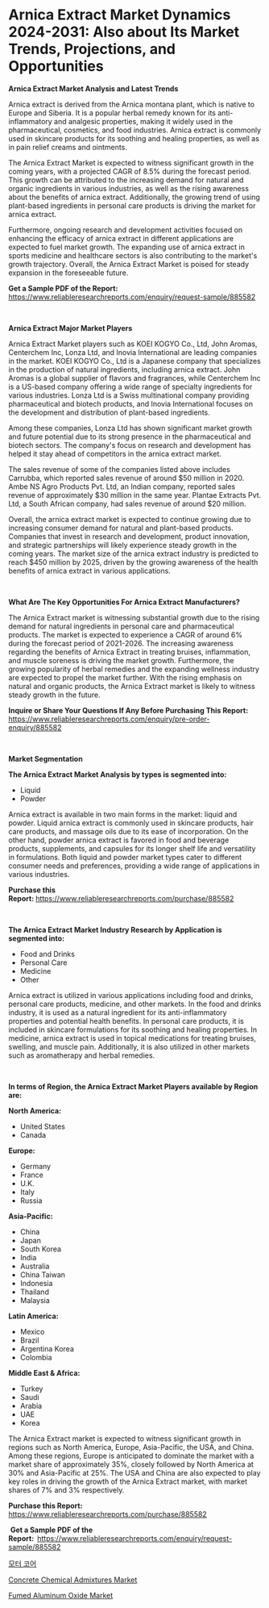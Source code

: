 <p><h1>Arnica Extract Market Dynamics 2024-2031: Also about Its Market Trends, Projections, and Opportunities</h1></p><p><strong>Arnica Extract Market Analysis and Latest Trends</strong></p>
<p><p>Arnica extract is derived from the Arnica montana plant, which is native to Europe and Siberia. It is a popular herbal remedy known for its anti-inflammatory and analgesic properties, making it widely used in the pharmaceutical, cosmetics, and food industries. Arnica extract is commonly used in skincare products for its soothing and healing properties, as well as in pain relief creams and ointments.</p><p>The Arnica Extract Market is expected to witness significant growth in the coming years, with a projected CAGR of 8.5% during the forecast period. This growth can be attributed to the increasing demand for natural and organic ingredients in various industries, as well as the rising awareness about the benefits of arnica extract. Additionally, the growing trend of using plant-based ingredients in personal care products is driving the market for arnica extract.</p><p>Furthermore, ongoing research and development activities focused on enhancing the efficacy of arnica extract in different applications are expected to fuel market growth. The expanding use of arnica extract in sports medicine and healthcare sectors is also contributing to the market's growth trajectory. Overall, the Arnica Extract Market is poised for steady expansion in the foreseeable future.</p></p>
<p><strong>Get a Sample PDF of the Report:&nbsp;</strong> <a href="https://www.reliableresearchreports.com/enquiry/request-sample/885582">https://www.reliableresearchreports.com/enquiry/request-sample/885582</a></p>
<p>&nbsp;</p>
<p><strong>Arnica Extract Major Market Players</strong></p>
<p><p>Arnica Extract Market players such as KOEI KOGYO Co., Ltd, John Aromas, Centerchem Inc, Lonza Ltd, and Inovia International are leading companies in the market. KOEI KOGYO Co., Ltd is a Japanese company that specializes in the production of natural ingredients, including arnica extract. John Aromas is a global supplier of flavors and fragrances, while Centerchem Inc is a US-based company offering a wide range of specialty ingredients for various industries. Lonza Ltd is a Swiss multinational company providing pharmaceutical and biotech products, and Inovia International focuses on the development and distribution of plant-based ingredients.</p><p>Among these companies, Lonza Ltd has shown significant market growth and future potential due to its strong presence in the pharmaceutical and biotech sectors. The company's focus on research and development has helped it stay ahead of competitors in the arnica extract market.</p><p>The sales revenue of some of the companies listed above includes Carrubba, which reported sales revenue of around $50 million in 2020. Ambe NS Agro Products Pvt. Ltd, an Indian company, reported sales revenue of approximately $30 million in the same year. Plantae Extracts Pvt. Ltd, a South African company, had sales revenue of around $20 million.</p><p>Overall, the arnica extract market is expected to continue growing due to increasing consumer demand for natural and plant-based products. Companies that invest in research and development, product innovation, and strategic partnerships will likely experience steady growth in the coming years. The market size of the arnica extract industry is predicted to reach $450 million by 2025, driven by the growing awareness of the health benefits of arnica extract in various applications.</p></p>
<p>&nbsp;</p>
<p><strong>What Are The Key Opportunities For Arnica Extract Manufacturers?</strong></p>
<p><p>The Arnica Extract market is witnessing substantial growth due to the rising demand for natural ingredients in personal care and pharmaceutical products. The market is expected to experience a CAGR of around 6% during the forecast period of 2021-2026. The increasing awareness regarding the benefits of Arnica Extract in treating bruises, inflammation, and muscle soreness is driving the market growth. Furthermore, the growing popularity of herbal remedies and the expanding wellness industry are expected to propel the market further. With the rising emphasis on natural and organic products, the Arnica Extract market is likely to witness steady growth in the future.</p></p>
<p><strong>Inquire or Share Your Questions If Any Before Purchasing This Report:</strong> <a href="https://www.reliableresearchreports.com/enquiry/pre-order-enquiry/885582">https://www.reliableresearchreports.com/enquiry/pre-order-enquiry/885582</a></p>
<p>&nbsp;</p>
<p><strong>Market Segmentation</strong></p>
<p><strong>The Arnica Extract Market Analysis by types is segmented into:</strong></p>
<p><ul><li>Liquid</li><li>Powder</li></ul></p>
<p><p>Arnica extract is available in two main forms in the market: liquid and powder. Liquid arnica extract is commonly used in skincare products, hair care products, and massage oils due to its ease of incorporation. On the other hand, powder arnica extract is favored in food and beverage products, supplements, and capsules for its longer shelf life and versatility in formulations. Both liquid and powder market types cater to different consumer needs and preferences, providing a wide range of applications in various industries.</p></p>
<p><strong>Purchase this Report:&nbsp;</strong><a href="https://www.reliableresearchreports.com/purchase/885582">https://www.reliableresearchreports.com/purchase/885582</a></p>
<p>&nbsp;</p>
<p><strong>The Arnica Extract Market Industry Research by Application is segmented into:</strong></p>
<p><ul><li>Food and Drinks</li><li>Personal Care</li><li>Medicine</li><li>Other</li></ul></p>
<p><p>Arnica extract is utilized in various applications including food and drinks, personal care products, medicine, and other markets. In the food and drinks industry, it is used as a natural ingredient for its anti-inflammatory properties and potential health benefits. In personal care products, it is included in skincare formulations for its soothing and healing properties. In medicine, arnica extract is used in topical medications for treating bruises, swelling, and muscle pain. Additionally, it is also utilized in other markets such as aromatherapy and herbal remedies.</p></p>
<p>&nbsp;</p>
<p><strong>In terms of Region, the Arnica Extract Market Players available by Region are:</strong></p>
<p>
    <p> <strong> North America: </strong>
        <ul>
            <li>United States</li>
            <li>Canada</li>
        </ul>
        </p> 
    <p> <strong> Europe: </strong>
        <ul>
            <li>Germany</li>
            <li>France</li>
            <li>U.K.</li>
            <li>Italy</li>
            <li>Russia</li>
        </ul>
        </p> 
    <p> <strong> Asia-Pacific: </strong>
        <ul>
            <li>China</li>
            <li>Japan</li>
            <li>South Korea</li>
            <li>India</li>
            <li>Australia</li>
            <li>China Taiwan</li>
            <li>Indonesia</li>
            <li>Thailand</li>
            <li>Malaysia</li>
        </ul>
        </p> 
    <p> <strong> Latin America: </strong>
        <ul>
            <li>Mexico</li>
            <li>Brazil</li>
            <li>Argentina Korea</li>
            <li>Colombia</li>
        </ul>
        </p> 
    <p> <strong> Middle East & Africa: </strong>
        <ul>
            <li>Turkey</li>
            <li>Saudi</li>
            <li>Arabia</li>
            <li>UAE</li>
            <li>Korea</li>
        </ul>
    </p>
    </p>
<p><p>The Arnica Extract market is expected to witness significant growth in regions such as North America, Europe, Asia-Pacific, the USA, and China. Among these regions, Europe is anticipated to dominate the market with a market share of approximately 35%, closely followed by North America at 30% and Asia-Pacific at 25%. The USA and China are also expected to play key roles in driving the growth of the Arnica Extract market, with market shares of 7% and 3% respectively.</p></p>
<p><strong>Purchase this Report: </strong><a href="https://www.reliableresearchreports.com/purchase/885582">https://www.reliableresearchreports.com/purchase/885582</a></p>
<p>&nbsp;<strong>Get a Sample PDF of the Report:&nbsp;&nbsp;</strong><a href="https://www.reliableresearchreports.com/enquiry/request-sample/885582">https://www.reliableresearchreports.com/enquiry/request-sample/885582</a></p>
<p><strong></strong></p>
<p><p><a href="https://medium.com/@vlcostes/%EC%9E%90%EB%8F%99%EC%B0%A8-%EC%BD%94%EC%96%B4-%EC%8B%9C%EC%9E%A5-%EC%A1%B0%EC%82%AC-%EB%B3%B4%EA%B3%A0%EC%84%9C-%EA%B7%B8-%EC%97%AD%EC%82%AC-%EB%B0%8F-2024%EB%85%84%EB%B6%80%ED%84%B0-2031%EB%85%84%EA%B9%8C%EC%A7%80%EC%9D%98-%EC%98%88%EC%B8%A1-97c7ca70c4ee">모터 코어</a></p><p><a href="https://github.com/redneck06/Market-Research-Report-List-2/blob/main/concrete-chemical-admixtures-market.md">Concrete Chemical Admixtures Market</a></p><p><a href="https://github.com/nicoletavirag/Market-Research-Report-List-2/blob/main/fumed-aluminum-oxide-market.md">Fumed Aluminum Oxide Market</a></p></p>